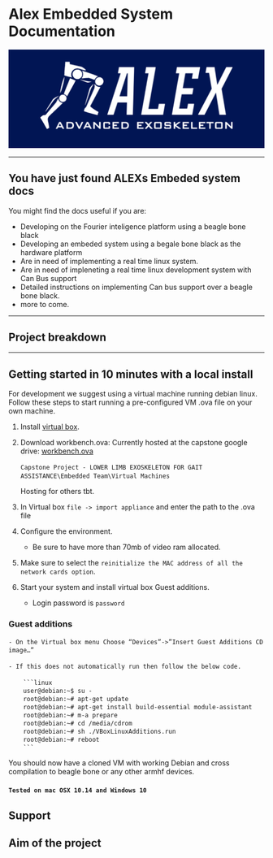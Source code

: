 # Alex Embedded System Documentation

![Alex logo](img/logo_blue.png "Alex Logo")

---

## You have just found ALEXs Embeded system docs

<!-- What alex is:

What the documentationon can tell you

Description of what the project is. -->

You might find the docs useful if you are:

- Developing on the Fourier inteligence platform using a beagle bone black
- Developing an embeded system using a begale bone black as the hardware platform
- Are in need of implementing a real time linux system.
- Are in need of impleneting a real time linux development system with Can Bus support
- Detailed instructions on implementing Can bus support over a beagle bone black.
- more to come.

---

## Project breakdown

---

<!--
    mkdocs.yml    # The configuration file.
    docs/
        index.md  # The documentation homepage.
        ...       # Other markdown pages, images and other files.

--- -->

## Getting started in 10 minutes with a local install

<!-- EXPLAIN HOW THE BELLOW WAS BUILT -->

For development we suggest using a virtual machine running debian linux.
Follow these steps to start running a pre-configured VM .ova file on your own machine.

1. Install [virtual box](<https://github.com/capstonealex/Embeded/wiki/Setting-Up-Local-Desktop-Workbench-(VM)>).
2. Download workbench.ova: Currently hosted at the capstone google drive: [workbench.ova](https://drive.google.com/drive/folders/1lCGyRpQLjKOnCXbs27e6w6VfofizSCC8)

   `Capstone Project - LOWER LIMB EXOSKELETON FOR GAIT ASSISTANCE\Embedded Team\Virtual Machines`

   Hosting for others tbt.

3) In Virtual box `file -> import appliance` and enter the path to the .ova file
4) Configure the environment.

   - Be sure to have more than 70mb of video ram allocated.

5) Make sure to select the `reinitialize the MAC address of all the network cards option`.

6) Start your system and install virtual box Guest additions.
   - Login password is `password`

### Guest additions

    - On the Virtual box menu Choose “Devices”->”Insert Guest Additions CD image…”

    - If this does not automatically run then follow the below code.

        ```linux
        user@debian:~$ su -
        root@debian:~# apt-get update
        root@debian:~# apt-get install build-essential module-assistant
        root@debian:~# m-a prepare
        root@debian:~# cd /media/cdrom
        root@debian:~# sh ./VBoxLinuxAdditions.run
        root@debian:~# reboot
        ```

<!--
7) Test debian w/ cross compiler from previous file -->

You should now have a cloned VM with working Debian and cross compilation to beagle bone or any other armhf devices.

#### `Tested on mac OSX 10.14 and Windows 10`

## Support

## Aim of the project

```

```

